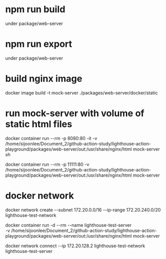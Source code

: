 
# npm run build
under package/web-server

# npm run export
under package/web-server

# build nginx image
docker image build -t mock-server ./packages/web-server/docker/static

# run mock-server with volume of static html files
docker container run --rm -p 8080:80 -it -v /home/sijoonlee/Document_2/github-action-study/lighthouse-action-playground/packages/web-server/out:/usr/share/nginx/html mock-server sh

docker container run --rm -p 11111:80 -v /home/sijoonlee/Document_2/github-action-study/lighthouse-action-playground/packages/web-server/out:/usr/share/nginx/html mock-server



# docker network

docker network create --subnet 172.20.0.0/16 --ip-range 172.20.240.0/20 lighthouse-test-network

docker container run -d --rm --name lighthouse-test-server \
-v /home/sijoonlee/Document_2/github-action-study/lighthouse-action-playground/packages/web-server/out:/usr/share/nginx/html mock-server

docker network connect --ip 172.20.128.2 lighthouse-test-network lighthouse-test-server
